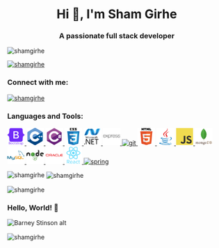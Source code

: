 <h1 align="center">Hi 👋, I'm Sham Girhe</h1>
<h3 align="center">A passionate full stack developer</h3>

<p align="left"> <img src="https://komarev.com/ghpvc/?username=shamgirhe&label=Profile%20views&color=0e75b6&style=flat" alt="shamgirhe" /> </p>

<p align="left"> <a href="https://github.com/ryo-ma/github-profile-trophy"><img src="https://github-profile-trophy.vercel.app/?username=shamgirhe" alt="shamgirhe" /></a> </p>

<h3 align="left">Connect with me:</h3>
<p align="left">
<a href="https://www.leetcode.com/shamgirhe" target="blank"><img align="center" src="https://raw.githubusercontent.com/rahuldkjain/github-profile-readme-generator/master/src/images/icons/Social/leet-code.svg" alt="shamgirhe" height="30" width="40" /></a>
</p>

<h3 align="left">Languages and Tools:</h3>
<p align="left"> <a href="https://getbootstrap.com" target="_blank" rel="noreferrer"> <img src="https://raw.githubusercontent.com/devicons/devicon/master/icons/bootstrap/bootstrap-plain-wordmark.svg" alt="bootstrap" width="40" height="40"/> </a> <a href="https://www.w3schools.com/cpp/" target="_blank" rel="noreferrer"> <img src="https://raw.githubusercontent.com/devicons/devicon/master/icons/cplusplus/cplusplus-original.svg" alt="cplusplus" width="40" height="40"/> </a> <a href="https://www.w3schools.com/cs/" target="_blank" rel="noreferrer"> <img src="https://raw.githubusercontent.com/devicons/devicon/master/icons/csharp/csharp-original.svg" alt="csharp" width="40" height="40"/> </a> <a href="https://www.w3schools.com/css/" target="_blank" rel="noreferrer"> <img src="https://raw.githubusercontent.com/devicons/devicon/master/icons/css3/css3-original-wordmark.svg" alt="css3" width="40" height="40"/> </a> <a href="https://dotnet.microsoft.com/" target="_blank" rel="noreferrer"> <img src="https://raw.githubusercontent.com/devicons/devicon/master/icons/dot-net/dot-net-original-wordmark.svg" alt="dotnet" width="40" height="40"/> </a> <a href="https://expressjs.com" target="_blank" rel="noreferrer"> <img src="https://raw.githubusercontent.com/devicons/devicon/master/icons/express/express-original-wordmark.svg" alt="express" width="40" height="40"/> </a> <a href="https://git-scm.com/" target="_blank" rel="noreferrer"> <img src="https://www.vectorlogo.zone/logos/git-scm/git-scm-icon.svg" alt="git" width="40" height="40"/> </a> <a href="https://www.w3.org/html/" target="_blank" rel="noreferrer"> <img src="https://raw.githubusercontent.com/devicons/devicon/master/icons/html5/html5-original-wordmark.svg" alt="html5" width="40" height="40"/> </a> <a href="https://www.java.com" target="_blank" rel="noreferrer"> <img src="https://raw.githubusercontent.com/devicons/devicon/master/icons/java/java-original.svg" alt="java" width="40" height="40"/> </a> <a href="https://developer.mozilla.org/en-US/docs/Web/JavaScript" target="_blank" rel="noreferrer"> <img src="https://raw.githubusercontent.com/devicons/devicon/master/icons/javascript/javascript-original.svg" alt="javascript" width="40" height="40"/> </a> <a href="https://www.mongodb.com/" target="_blank" rel="noreferrer"> <img src="https://raw.githubusercontent.com/devicons/devicon/master/icons/mongodb/mongodb-original-wordmark.svg" alt="mongodb" width="40" height="40"/> </a> <a href="https://www.mysql.com/" target="_blank" rel="noreferrer"> <img src="https://raw.githubusercontent.com/devicons/devicon/master/icons/mysql/mysql-original-wordmark.svg" alt="mysql" width="40" height="40"/> </a> <a href="https://nodejs.org" target="_blank" rel="noreferrer"> <img src="https://raw.githubusercontent.com/devicons/devicon/master/icons/nodejs/nodejs-original-wordmark.svg" alt="nodejs" width="40" height="40"/> </a> <a href="https://www.oracle.com/" target="_blank" rel="noreferrer"> <img src="https://raw.githubusercontent.com/devicons/devicon/master/icons/oracle/oracle-original.svg" alt="oracle" width="40" height="40"/> </a> <a href="https://reactjs.org/" target="_blank" rel="noreferrer"> <img src="https://raw.githubusercontent.com/devicons/devicon/master/icons/react/react-original-wordmark.svg" alt="react" width="40" height="40"/> </a> <a href="https://spring.io/" target="_blank" rel="noreferrer"> <img src="https://www.vectorlogo.zone/logos/springio/springio-icon.svg" alt="spring" width="40" height="40"/> </a> </p>

<p><img align="left" src="https://github-readme-stats.vercel.app/api/top-langs?username=shamgirhe&show_icons=true&locale=en&layout=compact" alt="shamgirhe" /></p>

<p>&nbsp;<img align="center" src="https://github-readme-stats.vercel.app/api?username=shamgirhe&show_icons=true&locale=en" alt="shamgirhe" /></p>

<p><img align="center" src="https://github-readme-streak-stats.herokuapp.com/?user=shamgirhe&" alt="shamgirhe" /></p>


















### Hello, World! :milky_way:
![Barney Stinson alt](https://media.giphy.com/media/vTxWtmX2b0oH6/giphy.gif)


<p><img align="center" src="https://leetcode-stats-six.vercel.app/?username=ramgirhe02&theme=dark" alt="shamgirhe" /></p>
<!-- <p><img align="center" src="https://github-readme-stats.vercel.app/api/top-langs/?username=ramgirhe17&layout=donut" alt="shamgirhe" /></p>

<p><img align="center" src="https://leetcard.jacoblin.cool/waghdikshant5?theme=dark&font=Encode%20Sans%20SC&ext=activity" alt="shamgirhe" /></p>


<p><img align="center" src="https://github-readme-stats.vercel.app/api?username=ramgirhe17&rank_icon=github&show_icons=true&theme=tokyonight&include_all_commits=true" alt="shamgirhe" /></p> -->







